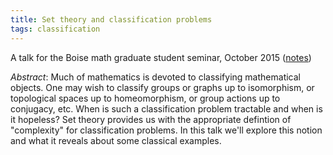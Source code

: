 ```yaml
---
title: Set theory and classification problems
tags: classification
---
```


A talk for the Boise math graduate student seminar, October 2015 ([notes](https://drive.google.com/file/d/1JRd76BOz_Tv1LFWZottOZLR1K4H906o2/view?usp=sharing))<!--more-->

*Abstract*: Much of mathematics is devoted to classifying mathematical objects. One may wish to classify groups or graphs up to isomorphism, or topological spaces up to homeomorphism, or group actions up to conjugacy, etc. When is such a classification problem tractable and when is it hopeless? Set theory provides us with the appropriate defintion of "complexity" for classification problems. In this talk we'll explore this notion and what it reveals about some classical examples.
